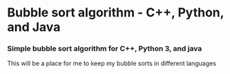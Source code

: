 # Bubble sort algorithm - C++, Python, and Java
### Simple bubble sort algorithm for C++, Python 3, and java

This will be a place for me to keep my bubble sorts in different languages
